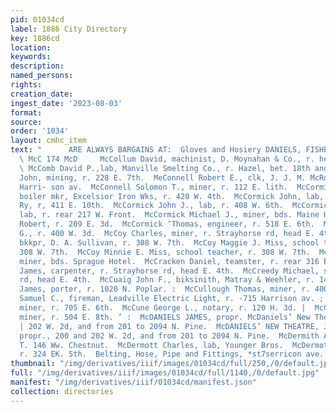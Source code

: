 ```yaml
---
pid: 01034cd
label: 1886 City Directory
key: 1886cd
location: 
keywords: 
description: 
named_persons: 
rights: 
creation_date: 
ingest_date: '2023-08-03'
format: 
source: 
order: '1034'
layout: cmhc_item
text: "      ARE ALWAYS BARGAINS AT:  Gloves and Hosiery DANIELS, FISHER & SMITHS.
  \ McC 174 McD     McCollum David, machinist, D. Moynahan & Co., r. head of K. 12th.
  \ McComb David P.,lab, Manville Smelting Co., r. Hazel, bet. 18th and 19th.  McCombe
  John, mining, r. 228 E. 7th.  MeConnell Robert E., clk, J. J. M. McRobbie, r. 607
  Harri- son av.  McConnell Solomon T., miner, r. 112 E. lith.  McCormick Daniel J.,
  boiler mkr, Excelsior Iron Wks, r. 420 W. 4th.  McCormick John, lab, D. & R. G.
  Ry, r, 411 E. 10th.  McCormick John J., lab, r. 408 W. 6th.  McCormick Michael,
  lab, r. rear 217 W. Front.  McCormick Michael J., miner, bds. Maine Hotel.  McCormick
  Robert, r. 209 E. 3d.  McCormick ‘Thomas, engineer, r. 518 E. 6th.  McCoy Albert
  G., r. 400 W. 3d.  McCoy Charles, miner, r. Strayhorse rd, head E. 4th.  McCoy John,
  bkkpr, D. A. Sullivan, r. 308 W. 7th.  McCoy Maggie J. Miss, school teacher, r.
  308 W. 7th.  McCoy Minnie E. Miss, school teacher, r. 308 W. 7th.  McCoy Theodore,
  miner, bds. Sprague Hotel.  McCracken Daniel, teamster, r. rear 316 EB. 3d.  McCreedy
  James, carpenter, r. Strayhorse rd, head E. 4th.  McCreedy Michael, saloon, Strayhorse
  rd, head E. 4th.  McCuaig John F., biksinith, Matray & Weehler, r. 144 W. 3d.  McCullough
  James, porter, r. 1020 N. Poplar. :  McCullough Thomas, miner, r. 400 E. 4th  McCummings
  Samuel C., fireman, Leadville Electric Light, r. -715 Harrison av. ;  McCune Frank,
  miner, r. 705 E. 6th.  McCune George L., notary, r. 120 H. 3d. |  McCutcheon Matthew,
  miner, r. 504 E. 8th. ‘ :  McDANIELS JAMES, propr. McDaniels’ New Theatre, 200 and
  | 202 W. 2d, and from 201 to 2094 N. Pine.  McDANIELS’ NEW THEATRE, James McDaniels,
  propr., 200 and 202 W. 2d, and from 201 to 2094 N. Pine.  McDermith Anna Mrs. -»
  T. 146 Ww. Chestnut.  McDermott Charles, lab, Younger Bros.  McDermott Kate Miss,
  r. 324 EK. 5th.  Belting, Hose, Pipe and Fittings, *st7serricon ave. "
thumbnail: "/img/derivatives/iiif/images/01034cd/full/250,/0/default.jpg"
full: "/img/derivatives/iiif/images/01034cd/full/1140,/0/default.jpg"
manifest: "/img/derivatives/iiif/01034cd/manifest.json"
collection: directories
---
```

